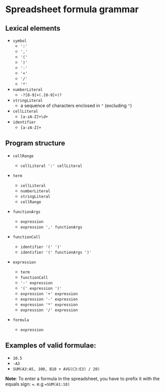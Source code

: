 # Spreadsheet formula grammar

## Lexical elements

- `symbol` 
    - `':'`
    - `','`
    - `'('`
    - `')'`
    - `'-'`
    - `'+'`
    - `'/'`
    - `'*'`
- `numberLiteral`
    - `-?[0-9]+(.[0-9]+)?`
- `stringLiteral`
    - a sequence of characters enclosed in `"` (excluding `"`)
- `cellLiteral`
    - `[a-zA-Z]+\d+`
- `identifier`
    - `[a-zA-Z]+`


## Program structure

- `cellRange`
    - `cellLiteral ':' cellLiteral`
- `term`
    - `cellLiteral`
    - `numberLiteral`
    - `stringLiteral`
    - `cellRange`
- `functionArgs`
    - `expression`
    - `expression ',' functionArgs`

- `functionCall`
    - `identifier '(' ')'`
    - `identifier '(' functionArgs ')'`
- `expression`
    - `term`
    - `functionCall`
    - `'-' expression`
    - `'(' expression ')'`
    - `expression '+' expression`
    - `expression '-' expression`
    - `expression '*' expression`
    - `expression '/' expression`

- `formula` 
    - `expression`


## Examples of valid formulae:

- `10.5`
- `-A3`
- `SUM(A3:A5, 100, B10 + AVG(C3:E3) / 20)`

**Note**: To enter a formula in the spreadsheet, you have to prefix it with the equals sign: `=`. e.g `=SUM(A1:10)`
